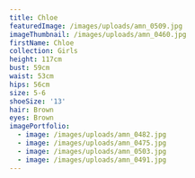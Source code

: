 ```yaml
---
title: Chloe
featuredImage: /images/uploads/amn_0509.jpg
imageThumbnail: /images/uploads/amn_0460.jpg
firstName: Chloe
collection: Girls
height: 117cm
bust: 59cm
waist: 53cm
hips: 56cm
size: 5-6
shoeSize: '13'
hair: Brown
eyes: Brown
imagePortfolio:
  - image: /images/uploads/amn_0482.jpg
  - image: /images/uploads/amn_0475.jpg
  - image: /images/uploads/amn_0503.jpg
  - image: /images/uploads/amn_0491.jpg
---
```



